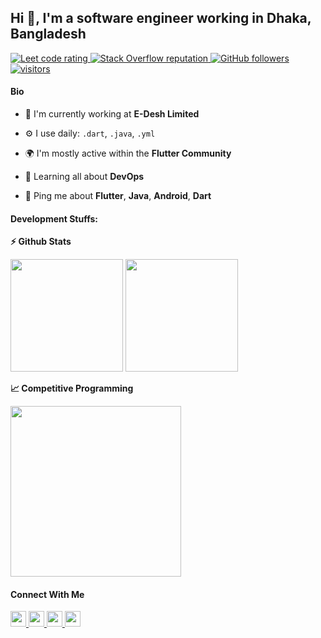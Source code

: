
## Hi 👋, I'm a software engineer working in Dhaka, Bangladesh

  

<p  align="left">

<a  href="https://leetcode.com/faysalneowaz/">

<img  src="https://cp-logo.vercel.app/leetcode/faysalneowaz"  alt="Leet code rating" />

</a>



</a>

<a  href="https://stackoverflow.com/users/10751641/faysalneowaz">

<img  alt="Stack Overflow reputation"  src="https://img.shields.io/stackexchange/stackoverflow/r/10751641?color=orange&label=reputation&logo=stackoverflow">

</a>

<a  href="https://github.com/faysalneowaz?tab=followers">

<img  alt="GitHub followers"  src="https://img.shields.io/github/followers/faysalneowaz?color=green&logo=github">

</a>

<a  href="https://github.com/faysalneowaz">

<img  src="https://komarev.com/ghpvc/?username=faysalneowaz"  alt="visitors" />

</a>

  

</p>

  

#### Bio

  

- 🏢 I'm currently working at **E-Desh Limited**

- ⚙️ I use daily: `.dart`, `.java`, `.yml`

- 🌍 I'm mostly active within the **Flutter Community**

- 🌱 Learning all about **DevOps**

- 💬 Ping me about **Flutter**, **Java**, **Android**, **Dart**


  

#### Development Stuffs:

  

<b>⚡ Github Stats</b>

<p  float="left">

<img  height="180em"  src="https://github-readme-stats.vercel.app/api?username=faysalneowaz&show_icons=true&hide_border=true&&count_private=true&include_all_commits=true" />

<img  height="180em"  src="https://github-readme-stats.vercel.app/api/top-langs/?username=faysalneowaz&show_icons=true&hide_border=true&layout=compact&langs_count=8"/>

</p>

  

<b>&#128200; Competitive Programming</b>

<p  float="left">

<img  height="273em"  src="https://leetcard.jacoblin.cool/faysalneowaz?theme=light&font=Karma&ext=contest" />



</p>

  



  

#### Connect With Me

  

<p  left="center">

<a  href="https://twitter.com/faysalneowaz">

<img  src="https://img.shields.io/badge/twitter-%231DA1F2.svg?&style=for-the-badge&logo=twitter&logoColor=white"  height=25>

</a>

<a  href="https://www.linkedin.com/in/faysalneowaz/">

<img  src="https://img.shields.io/badge/linkedin-%230077B5.svg?&style=for-the-badge&logo=linkedin&logoColor=white"  height=25>

</a>

<a  href="https://www.facebook.com/faysalneowaz">

<img  src="https://img.shields.io/badge/Facebook-1877F2?style=for-the-badge&logo=facebook&logoColor=white"  height=25>

</a>



<a  href="mailto:faysalneowaz@gmail.com">

<img  src=" https://img.shields.io/badge/Gmail-D14836?style=for-the-badge&logo=gmail&logoColor=white"  height=25>

</a>

</p>
